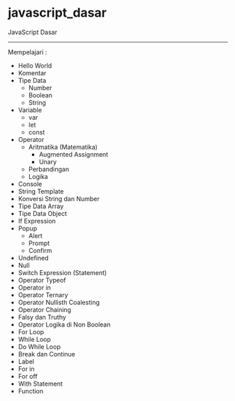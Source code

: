 # javascript_dasar
JavaScript Dasar


---

Mempelajari :

- Hello World
- Komentar
- Tipe Data
  - Number
  - Boolean
  - String
- Variable
  - var
  - let
  - const
- Operator
  - Aritmatika (Matematika)
    - Augmented Assignment
    - Unary
  - Perbandingan
  - Logika
- Console
- String Template
- Konversi String dan Number
- Tipe Data Array
- Tipe Data Object
- If Expression
- Popup
  - Alert
  - Prompt
  - Confirm
- Undefined
- Null
- Switch Expression (Statement)
- Operator Typeof
- Operator in
- Operator Ternary
- Operator Nullisth Coalesting
- Operator Chaining
- Falsy dan Truthy
- Operator Logika di Non Boolean
- For Loop
- While Loop
- Do While Loop
- Break dan Continue
- Label
- For in
- For off
- With Statement
- Function